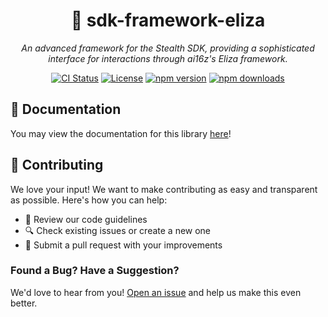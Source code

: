 <div align="center">

# 🧠 sdk-framework-eliza

_An advanced framework for the Stealth SDK, providing a sophisticated interface for interactions through ai16z's Eliza framework._

[![CI Status](https://github.com/stealth-studios/sdk-framework-eliza/actions/workflows/ci-ts.yaml/badge.svg)](https://github.com/stealth-studios/sdk-framework-eliza/actions/workflows/ci-ts.yaml)
[![License](https://img.shields.io/github/license/stealth-studios/sdk-framework-eliza)](https://github.com/stealth-studios/sdk-framework-eliza/blob/main/LICENSE)
[![npm version](https://img.shields.io/npm/v/@stealthstudios/sdk-framework-eliza)](https://www.npmjs.com/package/@stealthstudios/sdk-framework-eliza)
[![npm downloads](https://img.shields.io/npm/dm/@stealthstudios/sdk-framework-eliza)](https://www.npmjs.com/package/@stealthstudios/sdk-framework-eliza)

</div>

## 📖 Documentation

You may view the documentation for this library [here](https://google.com/docs/frameworks/eliza)!

## 🤝 Contributing

We love your input! We want to make contributing as easy and transparent as possible. Here's how you can help:

- 📖 Review our code guidelines
- 🔍 Check existing issues or create a new one
- 🚀 Submit a pull request with your improvements

### Found a Bug? Have a Suggestion?

We'd love to hear from you! [Open an issue](https://github.com/stealth-studios/sdk-framework-eliza/issues/new) and help us make this even better.

